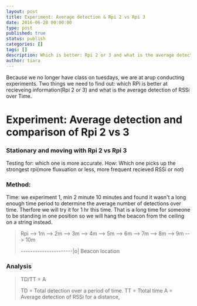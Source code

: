 ```yaml
---
layout: post
title: Experiment: Average detection & Rpi 2 vs Rpi 3
date: 2016-06-28 00:00:00
type: post
published: true
status: publish
categories: []
tags: []
description: Which is better: Rpi 2 or 3 and what is the average detection of RSSi over time.  
author: tiara
---
```


Because we no longer have class on tuesdays, we are at arup conducting experiments. Two things we need to find out: which RPi is better at recieveing information(Rpi 2 or 3) and what is the average detection of RSSi over Time. 

# Experiment: Average detection and comparison of Rpi 2 vs 3 

### Stationary and moving with Rpi 2 vs Rpi 3 

Testing for: which one is more accurate. 
How: Which one picks up the strongest rpi(more fluxuation or less, more frequent recieved RSSi or not)

### Method: 

Time: we experiment 1, min 2 minute 10 minutes and found it wasn't a long enough time period to determine the average number of detections over time. Therfore we will try it for 1 hr this time. That is a long time for someone to be standing in one position so we will hang the beacon from the ceiling on a string instead. 


> Rpi --> 1m --> 2m --> 3m --> 4m --> 5m --> 6m --> 7m --> 8m --> 9m --> 10m 
>
> ----------------------|o| Beacon location

### Analysis 

> TD/TT = A
>
> TD = Total detection over a period of time. 
> TT = Ttotal time 
> A  = Average detection of RSSi for a distance, 



